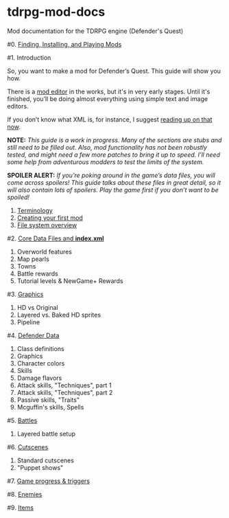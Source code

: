 # tdrpg-mod-docs
Mod documentation for the TDRPG engine (Defender's Quest)

#0. [Finding, Installing, and Playing Mods](00.md)

#1. Introduction

So, you want to make a mod for Defender’s Quest. This guide will show you how.

There is a [mod editor](https://github.com/Autoquark/dq1-unofficial-mod-editor) in the works, but it's in very early stages.
Until it's finished, you’ll be doing almost everything using simple text and image editors.

If you don’t know what XML is, for instance, I suggest [reading up on that now](https://steamcommunity.com/linkfilter/?url=http://en.wikipedia.org/wiki/XML).

**NOTE:**
*This guide is a work in progress. Many of the sections are stubs and still need to be filled out. Also, mod functionality has not been robustly tested, and might need a few more patches to bring it up to speed. I’ll need some help from adventurous modders to test the limits of the system.*

**SPOILER ALERT:**
*If you’re poking around in the game’s data files, you will come across spoilers! This guide talks about these files in great detail, so it will also contain lots of spoilers. Play the game first if you don’t want to be spoiled!*

  1. [Terminology](01_01_terminology.md)
  2. [Creating your first mod](01_02_first_mod.md)
  3. [File system overview](01_03_overview.md)

#2. [Core Data Files and **index.xml**](02.md)

  1. Overworld features
  2. Map pearls
  3. Towns
  4. Battle rewards
  5. Tutorial levels & NewGame+ Rewards

#3. [Graphics](03.md)

  1. HD vs Original
  2. Layered vs. Baked HD sprites
  3. Pipeline

#4. [Defender Data](04.md)

  1. Class definitions
  2. Graphics
  3. Character colors
  4. Skills
  5. Damage flavors
  6. Attack skills, "Techniques", part 1
  7. Attack skills, "Techniques", part 2
  8. Passive skills, "Traits"
  9. Mcguffin's skills, Spells

#5. [Battles](05.md)

  1. Layered battle setup

#6. [Cutscenes](06.md)

  1. Standard cutscenes
  2. "Puppet shows"

#7. [Game progress & triggers](07.md)

#8. [Enemies](08.md)

#9. [Items](09.md)
